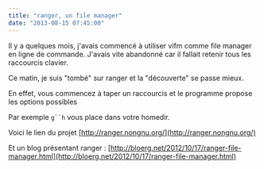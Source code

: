 ```yaml
---
title: "ranger, un file manager"
date: "2013-08-15 07:45:00"
---
```

Il y a quelques mois, j'avais commencé à utiliser vifm comme file manager en ligne de commande.
J'avais vite abandonné car il fallait retenir tous les raccourcis clavier.

Ce matin, je suis "tombé" sur ranger et la "découverte" se passe mieux. 

En effet, vous commencez à taper un raccourcis et le programme propose les options possibles 

Par exemple `g``h` vous place dans votre homedir.

Voici le lien du projet [http://ranger.nongnu.org/](http://ranger.nongnu.org/)

Et un blog présentant ranger : [http://bloerg.net/2012/10/17/ranger-file-manager.html](http://bloerg.net/2012/10/17/ranger-file-manager.html)

